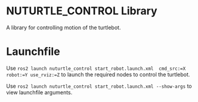 # NUTURTLE_CONTROL Library
A library for controlling motion of the turtlebot.

# Launchfile
Use `ros2 launch nuturtle_control start_robot.launch.xml  cmd_src:=X robot:=Y use_rviz:=Z`
to launch the required nodes to control the turtlebot.

Use `ros2 launch nuturtle_control start_robot.launch.xml --show-args` to view launchfile arguments.
